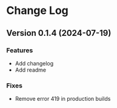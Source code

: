 # Change Log

## Version 0.1.4 (2024-07-19)

### Features

- Add changelog
- Add readme

### Fixes

- Remove error 419 in production builds